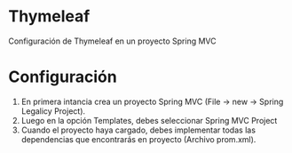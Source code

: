 # Thymeleaf
Configuración de Thymeleaf en un proyecto Spring MVC

# Configuración
1. En primera intancia crea un proyecto Spring MVC (File -> new -> Spring Legalicy Project).
2. Luego en la opción Templates, debes seleccionar Spring MVC Project 
3. Cuando el proyecto haya cargado, debes implementar todas las dependencias que encontrarás en proyecto (Archivo prom.xml).
